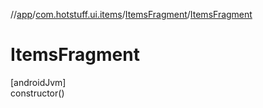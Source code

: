 //[app](../../../index.md)/[com.hotstuff.ui.items](../index.md)/[ItemsFragment](index.md)/[ItemsFragment](-items-fragment.md)

# ItemsFragment

[androidJvm]\
constructor()
